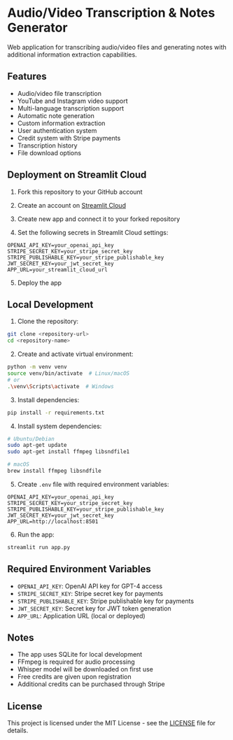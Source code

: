# Audio/Video Transcription & Notes Generator

Web application for transcribing audio/video files and generating notes with additional information extraction capabilities.

## Features

- Audio/video file transcription
- YouTube and Instagram video support
- Multi-language transcription support
- Automatic note generation
- Custom information extraction
- User authentication system
- Credit system with Stripe payments
- Transcription history
- File download options

## Deployment on Streamlit Cloud

1. Fork this repository to your GitHub account

2. Create an account on [Streamlit Cloud](https://streamlit.io/cloud)

3. Create new app and connect it to your forked repository

4. Set the following secrets in Streamlit Cloud settings:
```
OPENAI_API_KEY=your_openai_api_key
STRIPE_SECRET_KEY=your_stripe_secret_key
STRIPE_PUBLISHABLE_KEY=your_stripe_publishable_key
JWT_SECRET_KEY=your_jwt_secret_key
APP_URL=your_streamlit_cloud_url
```

5. Deploy the app

## Local Development

1. Clone the repository:
```bash
git clone <repository-url>
cd <repository-name>
```

2. Create and activate virtual environment:
```bash
python -m venv venv
source venv/bin/activate  # Linux/macOS
# or
.\venv\Scripts\activate  # Windows
```

3. Install dependencies:
```bash
pip install -r requirements.txt
```

4. Install system dependencies:
```bash
# Ubuntu/Debian
sudo apt-get update
sudo apt-get install ffmpeg libsndfile1

# macOS
brew install ffmpeg libsndfile
```

5. Create `.env` file with required environment variables:
```
OPENAI_API_KEY=your_openai_api_key
STRIPE_SECRET_KEY=your_stripe_secret_key
STRIPE_PUBLISHABLE_KEY=your_stripe_publishable_key
JWT_SECRET_KEY=your_jwt_secret_key
APP_URL=http://localhost:8501
```

6. Run the app:
```bash
streamlit run app.py
```

## Required Environment Variables

- `OPENAI_API_KEY`: OpenAI API key for GPT-4 access
- `STRIPE_SECRET_KEY`: Stripe secret key for payments
- `STRIPE_PUBLISHABLE_KEY`: Stripe publishable key for payments
- `JWT_SECRET_KEY`: Secret key for JWT token generation
- `APP_URL`: Application URL (local or deployed)

## Notes

- The app uses SQLite for local development
- FFmpeg is required for audio processing
- Whisper model will be downloaded on first use
- Free credits are given upon registration
- Additional credits can be purchased through Stripe

## License

This project is licensed under the MIT License - see the [LICENSE](LICENSE) file for details. 
